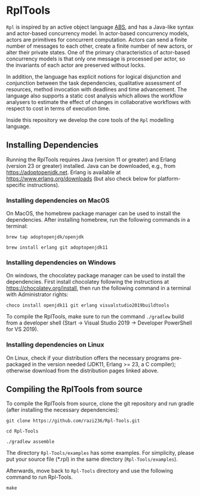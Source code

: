RplTools
=========

`Rpl` is inspired by an active object language [ABS](https://abs-models.org/), and has a Java-like syntax and actor-based concurrency model. In actor-based concurrency models, actors are primitives for concurrent computation. Actors can send a finite number of messages to each other, create a finite number of new actors, or alter their private states. One of the primary characteristics of actor-based concurrency models is that only one message is processed per actor, so the invariants of each actor are preserved without locks.

In addition, the language has
explicit notions for logical disjunction and conjunction between the task dependencies, qualitative assessment of resources, method invocation with deadlines and time
advancement. The language also supports a static cost analysis which allows the workflow analysers to estimate the effect
of changes in collaborative workflows with respect to cost in terms of
execution time.

Inside this repository we develop the core tools of the `Rpl` modelling
language.

## **Installing Dependencies**

Running the RplTools requires Java (version 11 or greater) and Erlang (version 23 or greater) installed. Java can be downloaded, e.g., from https://adoptopenjdk.net. Erlang is available at https://www.erlang.org/downloads (but also check below for platform-specific instructions).

### **Installing dependencies on MacOS**

On MacOS, the homebrew package manager can be used to install the dependencies. After installing homebrew, run the following commands in a terminal:

`brew tap adoptopenjdk/openjdk`

`brew install erlang git adoptopenjdk11`

### Installing dependencies on Windows

On windows, the chocolatey package manager can be used to install the dependencies. First install chocolatey following the instructions at https://chocolatey.org/install, then run the following command in a terminal with Administrator rights:

`choco install openjdk11 git erlang visualstudio2019buildtools`

To compile the RplTools, make sure to run the command `./gradlew` build from a developer shell (Start -> Visual Studio 2019 -> Developer PowerShell for VS 2019).

### Installing dependencies on Linux

On Linux, check if your distribution offers the necessary programs pre-packaged in the version needed (JDK11, Erlang >= 23, a C compiler); otherwise download from the distribution pages linked above.

## Compiling the RplTools from source

To compile the RplTools from source, clone the git repository and run gradle (after installing the necessary dependencies):

`git clone https://github.com/razi236/Rpl-Tools.git`

`cd Rpl-Tools`

`./gradlew assemble`

The directory `Rpl-Tools/examples` has some examples. For simplicity, please put your source file (*.rpl) in the same directory (`Rpl-Tools/examples`). 

Afterwards, move back to `Rpl-Tools` directory and use the following command to run Rpl-Tools.

`make`
